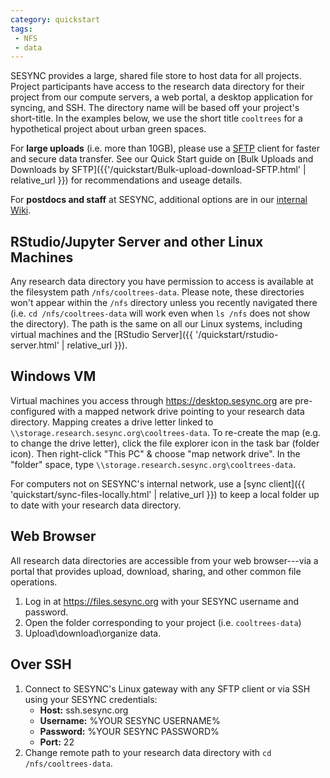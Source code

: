 ```yaml
---
category: quickstart
tags:
 - NFS
 - data
---
```


SESYNC provides a large, shared file store to host data for all projects.
Project participants have access to the research data directory for their
project from our compute servers, a web portal, a desktop application for
syncing, and SSH. The directory name will be based off your project's short-title.
In the examples below, we use the short title `cooltrees` for a hypothetical
project about urban green spaces.

For **large uploads** (i.e. more than 10GB), please use a
[SFTP](https://en.wikipedia.org/wiki/SSH_File_Transfer_Protocol) client for
faster and secure data transfer. See our Quick Start guide on [Bulk Uploads and
Downloads by SFTP]({{'/quickstart/Bulk-upload-download-SFTP.html' | relative_url }})
for recommendations and useage details.

For **postdocs and staff** at SESYNC, additional options are in our [internal Wiki](https://base.sesync.org).

## RStudio/Jupyter Server and other Linux Machines

Any research data directory you have permission to access is available at the
filesystem path `/nfs/cooltrees-data`. Please note, these directories won't
appear within the `/nfs` directory unless you recently navigated there (i.e. `cd
/nfs/cooltrees-data` will work even when `ls /nfs` does not show the directory). The path is the same on all our
Linux systems, including virtual machines and the [RStudio Server]({{
'/quickstart/rstudio-server.html' | relative_url }}).

## Windows VM

Virtual machines you access through <https://desktop.sesync.org> are pre-configured with
a mapped network drive pointing to your research data directory. Mapping creates a drive letter linked to `\\storage.research.sesync.org\cooltrees-data`. To re-create the map (e.g. to change the drive letter), click the file explorer icon in the task bar (folder icon). Then right-click "This PC" & choose "map network drive". In the "folder"
space, type `\\storage.research.sesync.org\cooltrees-data`.

For computers not on SESYNC's internal network, use a [sync
client]({{ 'quickstart/sync-files-locally.html' | relative_url }}) to keep a local folder
up to date with your research data directory.

## Web Browser

All research data directories are accessible from your web browser---via a portal
that provides upload, download, sharing, and other common file operations.

1. Log in at <https://files.sesync.org> with your SESYNC username and password.
2. Open the folder corresponding to your project (i.e. `cooltrees-data`)
3. Upload\download\organize data.

## Over SSH

1. Connect to SESYNC's Linux gateway with any SFTP client or via SSH using your SESYNC credentials:
   - **Host:** ssh.sesync.org
   - **Username:** %YOUR SESYNC USERNAME%
   - **Password:** %YOUR SESYNC PASSWORD%
   - **Port:** 22
2. Change remote path to your research data directory with `cd /nfs/cooltrees-data`.
